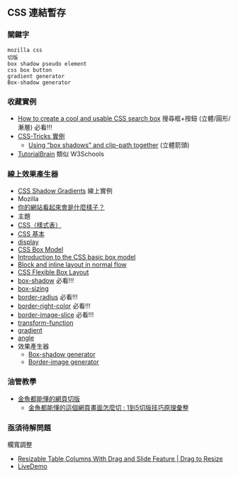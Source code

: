 ## CSS 連結暫存

### 關鍵字
```
mozilla css
切版
box shadow pseudo element
css box button
gradient generator
Box-shadow generator 
```

### 收藏實例
* [How to create a cool and usable CSS search box](https://catalin.red/how-to-create-a-cool-and-usable-css3-search-box/) 搜尋框+按鈕 (立體/圓形/漸層) 必看!!!
* [CSS-Tricks 實例](https://css-tricks.com/)
  * [Using “box shadows” and clip-path together](https://css-tricks.com/using-box-shadows-and-clip-path-together/) (立體箭頭)
* [TutorialBrain](https://www.tutorialbrain.com/css_tutorial/css_pseudo_element/) 類似 W3Schools

### 線上效果產生器
* [CSS Shadow Gradients](https://alvarotrigo.com/shadow-gradients/) 線上實例
* Mozilla
 * [你的網站看起來會是什麼樣子？](https://developer.mozilla.org/zh-TW/docs/Learn/Getting_started_with_the_web/What_will_your_website_look_like) 
 * 主題  
  * [CSS（樣式表）](https://developer.mozilla.org/zh-TW/docs/Learn/CSS)
  * [CSS 基本](https://developer.mozilla.org/zh-TW/docs/Learn/Getting_started_with_the_web/CSS_basics)
  * [display](https://developer.mozilla.org/en-US/docs/Web/CSS/display)
  * [CSS Box Model](https://developer.mozilla.org/en-US/docs/Web/CSS/CSS_Box_Model)
  * [Introduction to the CSS basic box model](https://developer.mozilla.org/en-US/docs/Web/CSS/CSS_Box_Model/Introduction_to_the_CSS_box_model)
  * [Block and inline layout in normal flow](https://developer.mozilla.org/en-US/docs/Web/CSS/CSS_Flow_Layout/Block_and_Inline_Layout_in_Normal_Flow)
  * [CSS Flexible Box Layout](https://developer.mozilla.org/en-US/docs/Web/CSS/CSS_Flexible_Box_Layout)
  * [box-shadow](https://developer.mozilla.org/en-US/docs/Web/CSS/box-shadow) 必看!!!
  * [box-sizing](https://developer.mozilla.org/en-US/docs/Web/CSS/box-sizing)
  * [border-radius](https://developer.mozilla.org/en-US/docs/Web/CSS/border-radius) 必看!!!
  * [border-right-color](https://developer.mozilla.org/en-US/docs/Web/CSS/border-right-color) 必看!!!
  * [border-image-slice](https://developer.mozilla.org/en-US/docs/Web/CSS/border-image-slice) 必看!!!
  * [transform-function](https://developer.mozilla.org/en-US/docs/Web/CSS/transform-function)
  * [gradient](https://developer.mozilla.org/en-US/docs/Web/CSS/gradient)
  * [angle](https://developer.mozilla.org/en-US/docs/Web/CSS/angle)
 * 效果產生器
   * [Box-shadow generator](https://developer.mozilla.org/en-US/docs/Web/CSS/CSS_Backgrounds_and_Borders/Box-shadow_generator)
   * [Border-image generator](https://developer.mozilla.org/en-US/docs/Web/CSS/CSS_Backgrounds_and_Borders/Border-image_generator)

### 油管教學
* [金魚都能懂的網頁切版](https://www.youtube.com/watch?v=rwTMBmnIHcY&list=PLqivELodHt3hxeuLX8PYaI8u1GcDaBoJo&index=1)
  * [金魚都能懂的這個網頁畫面怎麼切 : 1到5切版技巧原理彙整](https://ithelp.ithome.com.tw/articles/10218494)


### 亟須待解問題
欄寬調整
* [Resizable Table Columns With Drag and Slide Feature | Drag to Resize](https://webdevtrick.com/resizable-table-columns/)
 * [LiveDemo](https://webdevtrick.com/demos/resizable-table-columns/) 
